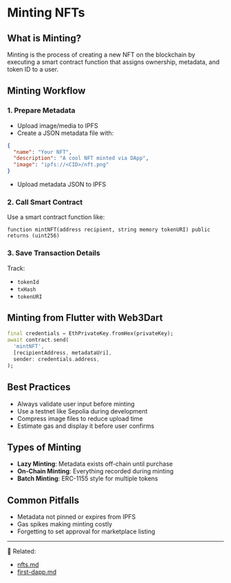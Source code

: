 # Minting NFTs

## What is Minting?

Minting is the process of creating a new NFT on the blockchain by executing a smart contract function that assigns ownership, metadata, and token ID to a user.

## Minting Workflow

### 1. Prepare Metadata

- Upload image/media to IPFS
- Create a JSON metadata file with:

```json
{
  "name": "Your NFT",
  "description": "A cool NFT minted via DApp",
  "image": "ipfs://<CID>/nft.png"
}
```

- Upload metadata JSON to IPFS

### 2. Call Smart Contract

Use a smart contract function like:

```solidity
function mintNFT(address recipient, string memory tokenURI) public returns (uint256)
```

### 3. Save Transaction Details

Track:

- `tokenId`
- `txHash`
- `tokenURI`

## Minting from Flutter with Web3Dart

```dart
final credentials = EthPrivateKey.fromHex(privateKey);
await contract.send(
  'mintNFT',
  [recipientAddress, metadataUri],
  sender: credentials.address,
);
```

## Best Practices

- Always validate user input before minting
- Use a testnet like Sepolia during development
- Compress image files to reduce upload time
- Estimate gas and display it before user confirms

## Types of Minting

- **Lazy Minting**: Metadata exists off-chain until purchase
- **On-Chain Minting**: Everything recorded during minting
- **Batch Minting**: ERC-1155 style for multiple tokens

## Common Pitfalls

- Metadata not pinned or expires from IPFS
- Gas spikes making minting costly
- Forgetting to set approval for marketplace listing

---

🔗 Related:

- [nfts.md](nfts.md)
- [first-dapp.md](first-dapp.md)
